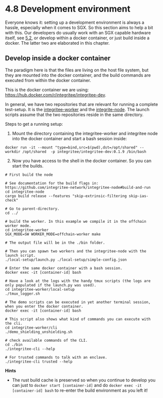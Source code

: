 # 4.8 Development environment
Everyone knows it: setting up a development environment is always a hassle, especially when it comes to SGX. So this 
section aims to help a bit with this. Our developers do usually work with an SGX capable hardware itself, see
[5.2](../5-nodes-and-infrastructure/5.2-how-to-set-up-and-run-a-sidechain-or-tocw-node), or develop within a docker 
container, or just build inside a docker. The latter two are elaborated in this chapter.

## Develop inside a docker container
The paradigm here is that the files are living on the host file system, but they are mounted into the docker container,
and the build commands are executed from within the docker container.

This is the docker container we are using: https://hub.docker.com/r/integritee/integritee-dev.

In general, we have two repositories that are relevant for running a complete test-setup. It is the [integritee-worker](https://github.com/integritee-network/worker)
and the [integrite-node](https://github.com/integritee-network/integritee-node). The launch scripts assume that the 
two repositories reside in the same directory.

Steps to get a running setup:

1. Mount the directory containing the integritee-worker and integritee node into the docker container and start a bash session inside: 
```
docker run -it --mount "type=bind,src=$(pwd),dst=/opt/shared" --workdir /opt/shared  -p integritee/integritee-dev:0.1.9 /bin/bash
```
2. Now you have access to the shell in the docker container. So you can start the builds.
```shell
# First build the node

# See documentation for the build flags in: https://github.com/integritee-network/integritee-node#build-and-run
cd integritee-node
cargo build release --features "skip-extrinsic-filtering skip-ias-check"

# Go to parent-directory.
cd ../

# build the worker. In this example we compile it in the offchain worker mode.
cd integritee-worker
SGX_MODE=SW WORKER_MODE=offchain-worker make

# The output file will be in the ./bin folder.

# Then you can spawn two workers and the integritee-node with the launch script.
./local-setup/launch.py ./local-setup/simple-config.json

# Enter the same docker container with a bash session.
docker exec -it [container-id] bash
 
# Have a look at the logs with the handy tmux scripts (the logs are only populated if the launch.py was used).
cd integritee-worker/local-setup
./tmux_logger.sh
 
# The demo scripts can be executed in yet another terminal session, when you enter the docker container.
docker exec -it [container-id] bash

# This script also shows what kind of commands you can execute with the cli.
cd integritee-worker/cli
./demo_shielding_unshielding.sh

# check available commands of the CLI.
cd ./bin
./integritee-cli --help

# For trusted commands to talk with an enclave.
./integritee-cli trusted --help

```

**Hints**
* The rust build cache is preserved so when you continue to develop you can just to `docker start [container-id]` and 
do `docker exec -it [container-id] bash` to re-enter the build environment as you left it!
